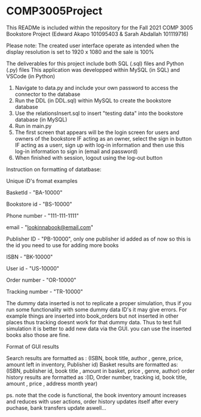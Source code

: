 # COMP3005Project

This READMe is included within the repository for the Fall 2021 COMP 3005 Bookstore Project (Edward Akapo 101095403 &amp; Sarah Abdallah 101119716)

Please note: The created user interface operate as intended when the display resolution
is set to 1920 x 1080 and the sale is 100%

The deliverables for this project include both SQL (.sql) files and Python (.py) files
This application was developped within MySQL (in SQL) and VSCode (in Python)

1. Navigate to data.py and include your own password to access the connector to the database
2. Run the DDL (in DDL.sql) within MySQL to create the bookstore database
3. Use the relationsInsert.sql to insert "testing data" into the bookstore database (in MySQL)
4. Run in main.py
5. The first screen that appears will be the login screen for users and owners of the bookstore
   IF acting as an owner, select the sign in button
   IF acting as a userr, sign up with log-in information and then use this log-in information to sign in (email and password)
6. When finished with session, logout using the log-out button

Instruction on formatting of datatbase:

Unique iD's fromat examples

BasketId - "BA-10000"

Bookstore id - "BS-10000"

Phone number - "111-111-1111"

email - "lookinnabook@email.com"

Publisher ID - "PB-10000", only one publisher id added as of now so this is the id you need to use for adding more books

ISBN - "BK-10000"

User id - "US-10000"

Order number -  "OR-10000"

Tracking number - "TR-10000"


The dummy data inserted is not to replicate a proper simulation, thus if you run some functionality with some dummy data ID's it may give errors. For example things are inserted into book_orders but not inserted in other places thus tracking doesnt work for that dummy data.
Thus to test full simulation it is better to add new data via the GUI. you can use the inserted books also those are fine.


Format of GUI results

Search results are formatted as : (ISBN, book title, author , genre, price, amount left in inventory, Publisher id)
Basket results are formatted as: (ISBN, publisher id, book title , amount in basket, price , genre, author)
order history results are formatted as :(ID, Order number, tracking id, book title, amount , price , address month year)


ps. note that the code is functional, the book inventory amount increases and reduces with user actions, order history updates itself after every puchase, bank transfers update aswell...

